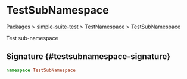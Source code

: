 <!-- Front Matter! -->

# TestSubNamespace

[Packages](./) &gt; [simple-suite-test](./simple-suite-test) &gt; [TestNamespace](./simple-suite-test/testnamespace-namespace) &gt; [TestSubNamespace](./simple-suite-test/testnamespace/testsubnamespace-namespace)

Test sub-namespace

## Signature {#testsubnamespace-signature}

```typescript
namespace TestSubNamespace
```
